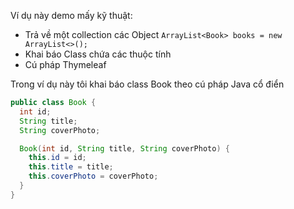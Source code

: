 Ví dụ này demo mấy kỹ thuật:
- Trả về một collection các Object ```ArrayList<Book> books = new ArrayList<>();```
- Khai báo Class chứa các thuộc tính
- Cú pháp Thymeleaf

Trong ví dụ này tôi khai báo class Book theo cú pháp Java cổ điển
```java
public class Book {
  int id;
  String title;
  String coverPhoto;

  Book(int id, String title, String coverPhoto) {
    this.id = id;
    this.title = title;
    this.coverPhoto = coverPhoto;
  }
}
```